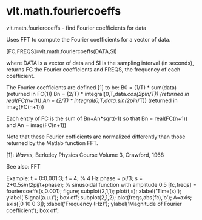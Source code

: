 # vlt.math.fouriercoeffs

   vlt.math.fouriercoeffs - find Fourier coefficients for data
 
   Uses FFT to compute the Fourier coefficients for a vector of data.
 
   [FC,FREQS]=vlt.math.fouriercoeffs(DATA,SI)
 
   where DATA is a vector of data and SI is the sampling interval (in seconds),
   returns FC the Fourier coefficients and FREQS, the frequency of
   each coefficient.
 
   The Fourier coefficients are defined [1] to be:
     B0   = (1/T) * sum(data)   (returned in FC(1))
     Bn   = (2/T) * integral(0,T,data.*cos(2*pi*n/T))  (returned in real(FC(n+1)))
     An   = (2/T) * integral(0,T,data.*sin(2*pi*n/T))  (returned in imag(FC(n+1)))
 
   Each entry of FC is the sum of Bn+An*sqrt(-1) so that
   Bn = real(FC(n+1)) and An = imag(FC(n+1))
 
   Note that these Fourier cofficients are normalized differently than those returned
   by the Matlab function FFT.
 
   [1]: _Waves_, Berkeley Physics Course Volume 3, Crawford, 1968
 
   See also:  FFT
 
   Example:
     t = 0:0.001:3;
     f = 4; % 4 Hz
     phase = pi/3;
     s = 2+0.5*sin(2*pi*f*t+phase); % sinusoidal function with amplitude 0.5
     [fc,freqs] = fouriercoeffs(s,0.001);
     figure;
     subplot(2,1,1); 
     plot(t,s);
     xlabel('Time(s)');
     ylabel('Signal(a.u.)');
     box off;
     subplot(2,1,2);
     plot(freqs,abs(fc),'o');
     A=axis;
     axis([0 10 0 3]);
     xlabel('Frequency (Hz)');
     ylabel('Magnitude of Fourier coefficient');
     box off;

